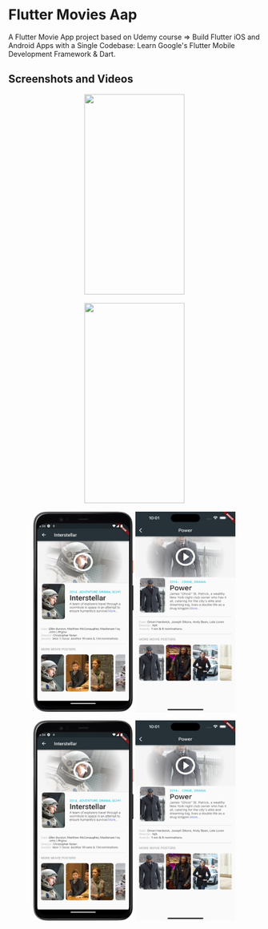 # Flutter Movies Aap

A Flutter Movie App project based on Udemy course => Build Flutter iOS and Android Apps with a Single Codebase: Learn Google's Flutter Mobile Development Framework & Dart.

## Screenshots and Videos

<p align="middle">
    <img src="screenshots/android.webm" width="200" height="400">
</p>

<p align="middle">
    <img src="screenshots/ios.mp4" width="200" height="400">
</p>

<p align="middle">
    <img src="screenshots/android2.png" width="200" height="400"> 
    <img src="screenshots/ios2.png" width="200" height="400"> 
</p>

<p align="middle">
    <img src="screenshots/android2.png" width="200" height="400"> 
    <img src="screenshots/ios2.png" width="200" height="400"> 
</p>
